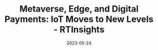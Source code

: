 ---
category:
- .nan
date: 2023-05-24
keyword_suggestion: ubuntu install docker
post_inspiration: https://www.rtinsights.com/metaverse-edge-and-digital-payments-iot-moves-to-new-levels/
silot_terms: digital automation
title: 'Metaverse, Edge, and <b>Digital</b> Payments: IoT Moves to New Levels - RTInsights'
---